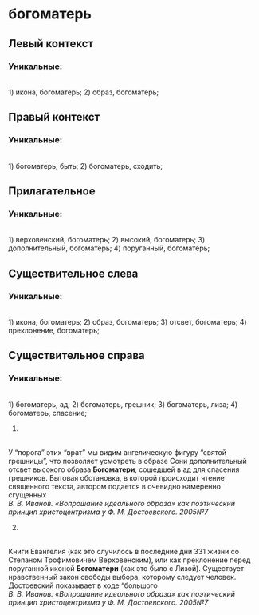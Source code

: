 # богоматерь
## Левый контекст

### Уникальные:
<br>1) икона, богоматерь; 2) образ, богоматерь; 

## Правый контекст

### Уникальные:
<br>1) богоматерь, быть; 2) богоматерь, сходить; 

## Прилагательное

### Уникальные:
<br>1) верховенский, богоматерь; 2) высокий, богоматерь; 3) дополнительный, богоматерь; 4) поруганный, богоматерь; 

## Существительное слева

### Уникальные:
<br>1) икона, богоматерь; 2) образ, богоматерь; 3) отсвет, богоматерь; 4) преклонение, богоматерь; 

## Существительное справа

### Уникальные:
<br>1) богоматерь, ад; 2) богоматерь, грешник; 3) богоматерь, лиза; 4) богоматерь, спасение; 


1.
<br>У “порога”
  этих “врат” мы видим ангелическую фигуру “святой грешницы”, что
  позволяет усмотреть в образе Сони дополнительный отсвет высокого образа
  **Богоматери**, сошедшей в ад для спасения грешников. Бытовая обстановка, в
  которой происходит чтение священного текста, автором подается в очевидно
  намеренно сгущенных
<br> *В. В. Иванов. «Вопрошание идеального образа» как поэтический принцип христоцентризма у Ф. М. Достоевского. 2005№7* 

2.
<br>Книги Евангелия (как
  это случилось в последние дни
  331
  жизни со Степаном Трофимовичем Верховенским), или как преклонение перед
  поруганной иконой **Богоматери** (как это было с Лизой).
  Существует нравственный закон свободы выбора, которому следует человек.
  Достоевский показывает в ходе “большого 
<br> *В. В. Иванов. «Вопрошание идеального образа» как поэтический принцип христоцентризма у Ф. М. Достоевского. 2005№7* 

